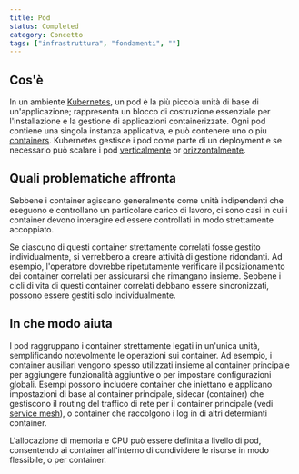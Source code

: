 ```yaml
---
title: Pod
status: Completed
category: Concetto
tags: ["infrastruttura", "fondamenti", ""]
---
```


## Cos'è

In un ambiente [Kubernetes](/it/kubernetes/), un pod è la più piccola unità di base di un'applicazione;
rappresenta un blocco di costruzione essenziale per l'installazione e la gestione di applicazioni containerizzate.
Ogni pod contiene una singola instanza applicativa, e può contenere uno o piu [containers](/it/container/).
Kubernetes gestisce i pod come parte di un deployment e se necessario può scalare i pod [verticalmente](/it/vertical-scaling/) or [orizzontalmente](/it/horizontal-scaling/).

## Quali problematiche affronta

Sebbene i container agiscano generalmente come unità indipendenti che eseguono e controllano un particolare carico di lavoro, 
ci sono casi in cui i container devono interagire ed essere controllati in modo strettamente accoppiato.

Se ciascuno di questi container strettamente correlati fosse gestito individualmente, si verrebbero a creare attività di gestione ridondanti. 
Ad esempio, l'operatore dovrebbe ripetutamente verificare il posizionamento dei container correlati per assicurarsi che rimangano insieme. 
Sebbene i cicli di vita di questi container correlati debbano essere sincronizzati, possono essere gestiti solo individualmente.

## In che modo aiuta

I pod raggruppano i container strettamente legati in un'unica unità, semplificando notevolmente le operazioni sui container.
Ad esempio, i container ausiliari vengono spesso utilizzati insieme al container principale per aggiungere funzionalità aggiuntive o per impostare configurazioni globali. 
Esempi possono includere container che iniettano e applicano impostazioni di base al container principale,
sidecar (container) che gestiscono il routing del traffico di rete per il container principale  (vedi [service mesh](/it/service-mesh/)), 
o container che raccolgono i log in di altri determianti container.


L'allocazione di memoria e CPU può essere definita a livello di pod, consentendo ai container all'interno di condividere le risorse in modo flessibile, o per container.
